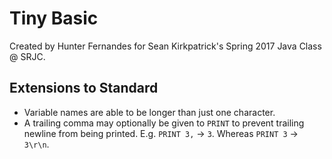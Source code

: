 # Tiny Basic

Created by Hunter Fernandes for Sean Kirkpatrick's Spring 2017 Java Class @ SRJC.

## Extensions to Standard
- Variable names are able to be longer than just one character.
- A trailing comma may optionally be given to `PRINT` to prevent trailing newline from being printed. E.g. `PRINT 3,` -> `3`. Whereas `PRINT 3` -> `3\r\n`.